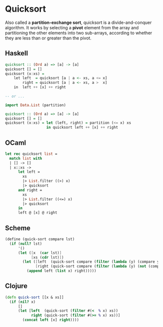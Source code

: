 # Quicksort

Also called a **partition-exchange sort**, quicksort is a divide-and-conquer algorithm. 
It works by selecting a **pivot** element from the array and partitioning the other elements 
into two sub-arrays, according to whether they are less than or greater than the pivot.

## Haskell

```haskell
quicksort :: (Ord a) => [a] -> [a]    
quicksort [] = []    
quicksort (x:xs) =     
    let left  = quicksort [a | a <- xs, a <= x]  
        right = quicksort [a | a <- xs, a >  x]   
    in  left ++ [x] ++ right 
    
-- or ...

import Data.List (partition)

quicksort :: (Ord a) => [a] -> [a]    
quicksort [] = []
quicksort (x:xs) = let (left, right) = partition (<= x) xs
                   in quicksort left ++ [x] ++ right
```

## OCaml

```ocaml
let rec quicksort list =
  match list with
  | [] -> []
  | x::xs -> 
      let left = 
        xs 
        |> List.filter ((>) x) 
        |> quicksort
      and right = 
        xs 
        |> List.filter ((<=) x) 
        |> quicksort
      in 
      left @ [x] @ right
```

## Scheme

```scheme
(define (quick-sort compare lst)
  (if (null? lst)
      '()
      (let ([x  (car lst)]
            [xs (cdr lst)])
        (let ([left  (quick-sort compare (filter (lambda (y) (compare y x)) xs))]
              [right (quick-sort compare (filter (lambda (y) (not (compare y x))) xs))])
          (append left (list x) right)))))
```

## Clojure

```clojure
(defn quick-sort [[x & xs]]
  (if (nil? x)
      []
      (let [left  (quick-sort (filter #(<  % x) xs))
            right (quick-sort (filter #(>= % x) xs))]
        (concat left [x] right))))
```
